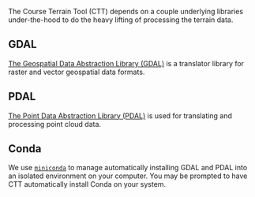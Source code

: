 The Course Terrain Tool (CTT) depends on a couple underlying libraries under-the-hood to do the heavy lifting of processing the terrain data.

## GDAL

[The Geospatial Data Abstraction Library (GDAL)](https://gdal.org/) is a translator library for raster and vector geospatial data formats.

## PDAL

[The Point Data Abstraction Library (PDAL)](https://pdal.io/) is used for translating and processing point cloud data.

## Conda

We use [`miniconda`](https://docs.anaconda.com/miniconda/) to manage automatically installing GDAL and PDAL into an isolated environment on your computer. You may be prompted to have CTT automatically install Conda on your system.
